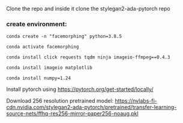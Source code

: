 
Clone the repo and inside it clone the stylegan2-ada-pytorch repo

### create environment:
    conda create -n "facemorphing" python=3.8.5

    conda activate facemorphing

    conda install click requests tqdm ninja imageio-ffmpeg==0.4.3

    conda install imageio matplotlib

    conda install numpy=1.24

Install pytorch using https://pytorch.org/get-started/locally/


Download 256 resolution pretrained model:
https://nvlabs-fi-cdn.nvidia.com/stylegan2-ada-pytorch/pretrained/transfer-learning-source-nets/ffhq-res256-mirror-paper256-noaug.pkl
